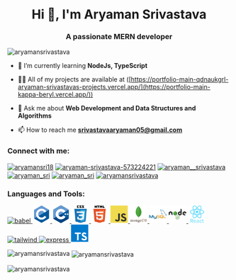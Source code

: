 <h1 align="center">Hi 👋, I'm Aryaman Srivastava</h1>
<h3 align="center">A passionate MERN developer </h3>

<p align="left"> <img src="https://komarev.com/ghpvc/?username=aryamansrivastava&label=Profile%20views&color=0e75b6&style=flat" alt="aryamansrivastava" /> </p>

- 🌱 I’m currently learning **NodeJs, TypeScript**

- 👨‍💻 All of my projects are available at ([https://portfolio-main-qdnaukgrl-aryaman-srivastavas-projects.vercel.app/](https://portfolio-main-kappa-beryl.vercel.app/))

- 💬 Ask me about **Web Development and Data Structures and Algorithms**

- 📫 How to reach me **srivastavaaryaman05@gmail.com**

<h3 align="left">Connect with me:</h3>
<p align="left">
<a href="https://twitter.com/aryamansri18" target="blank"><img align="center" src="https://raw.githubusercontent.com/rahuldkjain/github-profile-readme-generator/master/src/images/icons/Social/twitter.svg" alt="aryamansri18" height="30" width="40" /></a>
<a href="https://linkedin.com/in/aryaman-srivastava-573224221" target="blank"><img align="center" src="https://raw.githubusercontent.com/rahuldkjain/github-profile-readme-generator/master/src/images/icons/Social/linked-in-alt.svg" alt="aryaman-srivastava-573224221" height="30" width="40" /></a>
<a href="https://instagram.com/aryaman__srivastava" target="blank"><img align="center" src="https://raw.githubusercontent.com/rahuldkjain/github-profile-readme-generator/master/src/images/icons/Social/instagram.svg" alt="aryaman__srivastava" height="30" width="40" /></a>
<a href="https://www.codechef.com/users/aryaman_sri" target="blank"><img align="center" src="https://cdn.jsdelivr.net/npm/simple-icons@3.1.0/icons/codechef.svg" alt="aryaman_sri" height="30" width="40" /></a>
<a href="https://codeforces.com/profile/aryaman_sri" target="blank"><img align="center" src="https://raw.githubusercontent.com/rahuldkjain/github-profile-readme-generator/master/src/images/icons/Social/codeforces.svg" alt="aryaman_sri" height="30" width="40" /></a>
<a href="https://www.leetcode.com/aryamansrivastava" target="blank"><img align="center" src="https://raw.githubusercontent.com/rahuldkjain/github-profile-readme-generator/master/src/images/icons/Social/leet-code.svg" alt="aryamansrivastava" height="30" width="40" /></a>
</p>

<h3 align="left">Languages and Tools:</h3>
<p align="left"> <a href="https://babeljs.io/" target="_blank" rel="noreferrer"> <img src="https://www.vectorlogo.zone/logos/babeljs/babeljs-icon.svg" alt="babel" width="40" height="40"/> </a> <a href="https://www.cprogramming.com/" target="_blank" rel="noreferrer"> <img src="https://raw.githubusercontent.com/devicons/devicon/master/icons/c/c-original.svg" alt="c" width="40" height="40"/> </a> <a href="https://www.w3schools.com/cpp/" target="_blank" rel="noreferrer"> <img src="https://raw.githubusercontent.com/devicons/devicon/master/icons/cplusplus/cplusplus-original.svg" alt="cplusplus" width="40" height="40"/> </a> <a href="https://www.w3schools.com/css/" target="_blank" rel="noreferrer"> <img src="https://raw.githubusercontent.com/devicons/devicon/master/icons/css3/css3-original-wordmark.svg" alt="css3" width="40" height="40"/> </a> <a href="https://www.w3.org/html/" target="_blank" rel="noreferrer"> <img src="https://raw.githubusercontent.com/devicons/devicon/master/icons/html5/html5-original-wordmark.svg" alt="html5" width="40" height="40"/> </a> <a href="https://developer.mozilla.org/en-US/docs/Web/JavaScript" target="_blank" rel="noreferrer"> <img src="https://raw.githubusercontent.com/devicons/devicon/master/icons/javascript/javascript-original.svg" alt="javascript" width="40" height="40"/> </a> <a href="https://www.mongodb.com/" target="_blank" rel="noreferrer"> <img src="https://raw.githubusercontent.com/devicons/devicon/master/icons/mongodb/mongodb-original-wordmark.svg" alt="mongodb" width="40" height="40"/> </a> <a href="https://www.mysql.com/" target="_blank" rel="noreferrer"> <img src="https://raw.githubusercontent.com/devicons/devicon/master/icons/mysql/mysql-original-wordmark.svg" alt="mysql" width="40" height="40"/> </a> <a href="https://nodejs.org" target="_blank" rel="noreferrer"> <img src="https://raw.githubusercontent.com/devicons/devicon/master/icons/nodejs/nodejs-original-wordmark.svg" alt="nodejs" width="40" height="40"/> </a> <a href="https://reactjs.org/" target="_blank" rel="noreferrer"> <img src="https://raw.githubusercontent.com/devicons/devicon/master/icons/react/react-original-wordmark.svg" alt="react" width="40" height="40"/> </a> <a href="https://tailwindcss.com/" target="_blank" rel="noreferrer"> <img src="https://www.vectorlogo.zone/logos/tailwindcss/tailwindcss-icon.svg" alt="tailwind" width="40" height="40"/> </a>
<a href="https://expressjs.com" target="_blank" rel="noreferrer"> 
  <img src="https://img.shields.io/badge/Express.js-404D59?style=for-the-badge" alt="express" width="80" height="30"/> 
</a> 
<a href="https://www.typescriptlang.org/" target="_blank" rel="noreferrer"> 
  <img src="https://raw.githubusercontent.com/devicons/devicon/master/icons/typescript/typescript-original.svg" alt="typescript" width="40" height="40"/> 
</a>

</p>

<p><img align="left" src="https://github-readme-stats.vercel.app/api/top-langs?username=aryamansrivastava&show_icons=true&locale=en&layout=compact" alt="aryamansrivastava" /></p>

<p>&nbsp;<img align="center" src="https://github-readme-stats.vercel.app/api?username=aryamansrivastava&show_icons=true&locale=en" alt="aryamansrivastava" /></p>

<p><img align="center" src="https://github-readme-streak-stats.herokuapp.com/?user=aryamansrivastava&" alt="aryamansrivastava" /></p>
